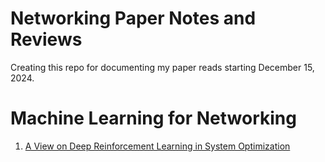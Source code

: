 # Networking Paper Notes and Reviews

Creating this repo for documenting my paper reads starting December 15, 2024. 

# Machine Learning for Networking

1. [A View on Deep Reinforcement Learning in System Optimization](./ml-for-networking/Ali-2019.md)